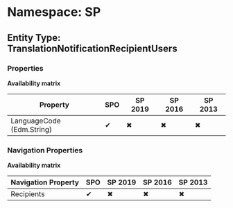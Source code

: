 # Namespace: SP

## Entity Type: TranslationNotificationRecipientUsers

### Properties

**Availability matrix**

Property | SPO | SP 2019 | SP 2016 | SP 2013
----------|-----|---------|---------|--------
LanguageCode (Edm.String) | ✔ | ✖ | ✖ | ✖

### Navigation Properties

**Availability matrix**

Navigation Property | SPO | SP 2019 | SP 2016 | SP 2013
----------|-----|---------|---------|--------
Recipients | ✔ | ✖ | ✖ | ✖
